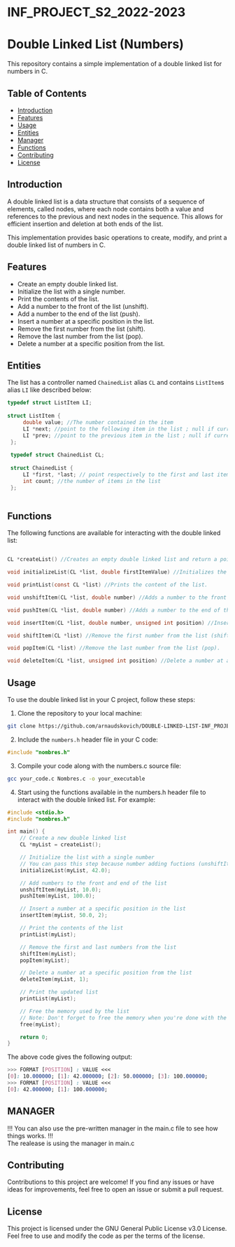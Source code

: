 # INF_PROJECT_S2_2022-2023
# Double Linked List (Numbers)

This repository contains a simple implementation of a double linked list for numbers in C.

## Table of Contents

- [Introduction](#introduction)
- [Features](#features)
- [Usage](#usage)
- [Entities](#entities)
- [Manager](#manager)
- [Functions](#functions)
- [Contributing](#contributing)
- [License](#license)

## Introduction

A double linked list is a data structure that consists of a sequence of elements, called nodes, where each node contains both a value and references to the previous and next nodes in the sequence. This allows for efficient insertion and deletion at both ends of the list.

This implementation provides basic operations to create, modify, and print a double linked list of numbers in C.

## Features

- Create an empty double linked list.
- Initialize the list with a single number.
- Print the contents of the list.
- Add a number to the front of the list (unshift).
- Add a number to the end of the list (push).
- Insert a number at a specific position in the list.
- Remove the first number from the list (shift).
- Remove the last number from the list (pop).
- Delete a number at a specific position from the list.

## Entities

The list has a controller named `ChainedList` alias `CL` and contains `ListItem`s alias `LI` like described below:

```c
typedef struct ListItem LI; 
 
struct ListItem { 
     double value; //The number contained in the item 
     LI *next; //point to the following item in the list ; null if current is last 
     LI *prev; //point to the previous item in the list ; null if current is first 
 }; 
  
 typedef struct ChainedList CL; 
  
 struct ChainedList { 
     LI *first, *last; // point respectively to the first and last item in the list; null if there is no element 
     int count; //the number of items in the list 
 }; 
 

```

## Functions

The following functions are available for interacting with the double linked list:
```c

CL *createList() //Creates an empty double linked list and return a pointer to it.

void initializeList(CL *list, double firstItemValue) //Initializes the list with a single number.

void printList(const CL *list) //Prints the content of the list.

void unshiftItem(CL *list, double number) //Adds a number to the front of the list (unshift).

void pushItem(CL *list, double number) //Adds a number to the end of the list (push).

void insertItem(CL *list, double number, unsigned int position) //Inserts a number at a specific position in the list.

void shiftItem(CL *list) //Remove the first number from the list (shift).

void popItem(CL *list) //Remove the last number from the list (pop).

void deleteItem(CL *list, unsigned int position) //Delete a number at a specific position from the list.
```
## Usage

To use the double linked list in your C project, follow these steps:

1. Clone the repository to your local machine:
```bash
git clone https://github.com/arnaudskovich/DOUBLE-LINKED-LIST-INF_PROJECT_S2_2022-2023-.git
```
2. Include the `numbers.h` header file in your C code:

```c
#include "nombres.h"
```
3. Compile your code along with the numbers.c source file:
```bash
gcc your_code.c Nombres.c -o your_executable
```
4. Start using the functions available in the numbers.h header file to interact with the double linked list. For example:
```c
#include <stdio.h>
#include "nombres.h"

int main() {
    // Create a new double linked list
    CL *myList = createList();

    // Initialize the list with a single number
    // You can pass this step because number adding fuctions (unshiftItem, pushItem, insertItem) can handle this
    initializeList(myList, 42.0);

    // Add numbers to the front and end of the list
    unshiftItem(myList, 10.0);
    pushItem(myList, 100.0);

    // Insert a number at a specific position in the list
    insertItem(myList, 50.0, 2);

    // Print the contents of the list
    printList(myList);

    // Remove the first and last numbers from the list
    shiftItem(myList);
    popItem(myList);

    // Delete a number at a specific position from the list
    deleteItem(myList, 1);

    // Print the updated list
    printList(myList);

    // Free the memory used by the list
    // Note: Don't forget to free the memory when you're done with the list!
    free(myList);

    return 0;
}

```
The above code gives the following output:
```css
>>> FORMAT [POSITION] : VALUE <<<
[0]: 10.000000; [1]: 42.000000; [2]: 50.000000; [3]: 100.000000;
>>> FORMAT [POSITION] : VALUE <<<
[0]: 42.000000; [1]: 100.000000;
```

## MANAGER
!!! You can also use the pre-written manager in the main.c file to see how things works. !!!<br>
The realease is using the manager in main.c

## Contributing
Contributions to this project are welcome! If you find any issues or have ideas for improvements, feel free to open an issue or submit a pull request.

## License
This project is licensed under the GNU General Public License v3.0 License. Feel free to use and modify the code as per the terms of the license.
